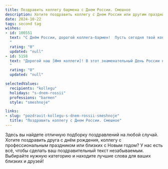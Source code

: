 ```yaml
---
title: Поздравить коллегу бармена с Днем России. Смешное
description: Хотите поздравить коллегу с Днем России или другим праздником? Наш ИИ создаст незабываемое поздравление, а вы обязательно выделитесь среди других.  
date: 2024-10-22
tags: second tag
wishes:
- id: 100551
  text: "С Днём России, дорогой коллега-бармен!  Пусть сегодня твой коктейль \"Россия\" будет таким же крепким, как наша дружба, и таким же ярким, как наши победы!  Главное – не переборщи с градусами, а то завтра придётся весь день разливать не коктейли, а извинения! ;)
  "
  rating: "0"
  updated: "null"
- id: 5158
  text: "Дорогой наш [Имя коллеги]! В этот знаменательный День России желаем тебе мешать коктейли с такой же легкостью, с какой наши предки покоряли Сибирь – лихо, с огоньком и всегда успешно! Пусть клиенты будут щедрыми, а запасы – неиссякаемыми, как недра нашей Родины! С праздником!
  "
  rating: "0"
  updated: "null"

selectedValues:
  recipients: "kollegu"
  holidays: "s-dnem-rossii"
  professions: "barmen"
  style: "smeshnoje"

links:
- slug: "pozdravit-kollegu-s-dnem-rossii-smeshnoje"
  title: "Поздравить коллегу с Днем России. Смешное"
---
```


Здесь вы найдете отличную подборку поздравлений на любой случай.
Хотите поздравить друга с днём рождения, коллегу с профессиональным праздником или близких с Новым годом? У нас есть всё, чтобы сделать ваш поздравительный текст незабываемым. Выбирайте нужную категорию и находите лучшие слова для ваших близких и друзей!
